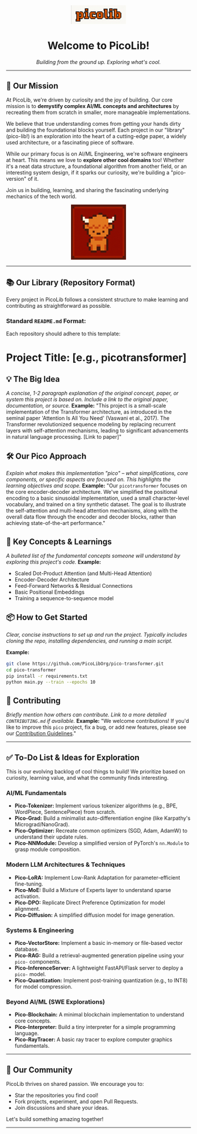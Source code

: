 
<p align="center">
  <img src="readme_assets/picolib_logo.png" alt="PicoLib Logo" width="150"/>
</p>

<h1 align="center">Welcome to PicoLib!</h1>

<p align="center">
  <i>Building from the ground up. Exploring what's cool.</i>
</p>

---

## 🚀 Our Mission

At PicoLib, we're driven by curiosity and the joy of building. Our core mission is to **demystify complex AI/ML concepts and architectures** by recreating them from scratch in smaller, more manageable implementations.

We believe that true understanding comes from getting your hands dirty and building the foundational blocks yourself. Each project in our "library" (pico-lib!) is an exploration into the heart of a cutting-edge paper, a widely used architecture, or a fascinating piece of software.

While our primary focus is on AI/ML Engineering, we're software engineers at heart. This means we love to **explore other cool domains** too! Whether it's a neat data structure, a foundational algorithm from another field, or an interesting system design, if it sparks our curiosity, we're building a "pico-version" of it.

Join us in building, learning, and sharing the fascinating underlying mechanics of the tech world.

<p align="center">
  <img src="readme_assets/pico5x5.png" alt="PicoLib Logo" width="150"/>
</p>

---

## 📚 Our Library (Repository Format)

Every project in PicoLib follows a consistent structure to make learning and contributing as straightforward as possible.

### Standard `README.md` Format:

Each repository should adhere to this template:

# Project Title: [e.g., picotransformer]

## 💡 The Big Idea
_A concise, 1-2 paragraph explanation of the original concept, paper, or system this project is based on._
_Include a link to the original paper, documentation, or source._
**Example:** "This project is a small-scale implementation of the Transformer architecture, as introduced in the seminal paper 'Attention Is All You Need' (Vaswani et al., 2017). The Transformer revolutionized sequence modeling by replacing recurrent layers with self-attention mechanisms, leading to significant advancements in natural language processing. [Link to paper]"

## 🛠️ Our Pico Approach
_Explain what makes this implementation "pico" – what simplifications, core components, or specific aspects are focused on._
_This highlights the learning objectives and scope._
**Example:** "Our `picotransformer` focuses on the core encoder-decoder architecture. We've simplified the positional encoding to a basic sinusoidal implementation, used a small character-level vocabulary, and trained on a tiny synthetic dataset. The goal is to illustrate the self-attention and multi-head attention mechanisms, along with the overall data flow through the encoder and decoder blocks, rather than achieving state-of-the-art performance."

## 🚀 Key Concepts & Learnings
_A bulleted list of the fundamental concepts someone will understand by exploring this project's code._
**Example:**
* Scaled Dot-Product Attention (and Multi-Head Attention)
* Encoder-Decoder Architecture
* Feed-Forward Networks & Residual Connections
* Basic Positional Embeddings
* Training a sequence-to-sequence model

## 📦 How to Get Started
_Clear, concise instructions to set up and run the project._
_Typically includes cloning the repo, installing dependencies, and running a main script._

**Example:**
```bash
git clone https://github.com/PicoLibOrg/pico-transformer.git
cd pico-transformer
pip install -r requirements.txt
python main.py --train --epochs 10
`````

## 🤝 Contributing

*Briefly mention how others can contribute. Link to a more detailed `CONTRIBUTING.md` if available.*
**Example:** "We welcome contributions\! If you'd like to improve this `pico` project, fix a bug, or add new features, please see our [Contribution Guidelines](https://www.google.com/search?q=link-to-contributing-md)."

-----

## ✅ To-Do List & Ideas for Exploration

This is our evolving backlog of cool things to build\! We prioritize based on curiosity, learning value, and what the community finds interesting.

### AI/ML Fundamentals

  * **Pico-Tokenizer:** Implement various tokenizer algorithms (e.g., BPE, WordPiece, SentencePiece) from scratch.
  * **Pico-Grad:** Build a minimalist auto-differentiation engine (like Karpathy's Micrograd/NanoGrad).
  * **Pico-Optimizer:** Recreate common optimizers (SGD, Adam, AdamW) to understand their update rules.
  * **Pico-NNModule:** Develop a simplified version of PyTorch's `nn.Module` to grasp module composition.

### Modern LLM Architectures & Techniques

  * **Pico-LoRA:** Implement Low-Rank Adaptation for parameter-efficient fine-tuning.
  * **Pico-MoE:** Build a Mixture of Experts layer to understand sparse activation.
  * **Pico-DPO:** Replicate Direct Preference Optimization for model alignment.
  * **Pico-Diffusion:** A simplified diffusion model for image generation.

### Systems & Engineering

  * **Pico-VectorStore:** Implement a basic in-memory or file-based vector database.
  * **Pico-RAG:** Build a retrieval-augmented generation pipeline using your `pico-` components.
  * **Pico-InferenceServer:** A lightweight FastAPI/Flask server to deploy a `pico-` model.
  * **Pico-Quantization:** Implement post-training quantization (e.g., to INT8) for model compression.

### Beyond AI/ML (SWE Explorations)

  * **Pico-Blockchain:** A minimal blockchain implementation to understand core concepts.
  * **Pico-Interpreter:** Build a tiny interpreter for a simple programming language.
  * **Pico-RayTracer:** A basic ray tracer to explore computer graphics fundamentals.

-----

## 👥 Our Community

PicoLib thrives on shared passion. We encourage you to:

  * Star the repositories you find cool\!
  * Fork projects, experiment, and open Pull Requests.
  * Join discussions and share your ideas.

Let's build something amazing together\!

-----
